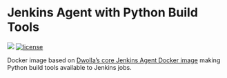 # Jenkins Agent with Python Build Tools

[![](https://images.microbadger.com/badges/image/dwolla/jenkins-agent-python.svg)](https://microbadger.com/images/dwolla/jenkins-agent-python)
[![license](https://img.shields.io/github/license/dwolla/jenkins-agent-docker-python.svg?style=flat-square)](https://github.com/Dwolla/jenkins-agent-docker-python/blob/master/LICENSE)

Docker image based on [Dwolla’s core Jenkins Agent Docker image](https://github.com/Dwolla/jenkins-agent-docker-core) making Python build tools available to Jenkins jobs.
